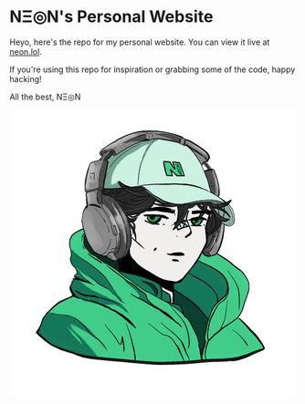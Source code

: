 # NΞ◎N's Personal Website

Heyo, here's the repo for my personal website. You can view it live at [neon.lol](https://neon.lol).

If you're using this repo for inspiration or grabbing some of the code, happy hacking!

All the best,
NΞ◎N

![Green Avatar](public/avatars/green.png)
